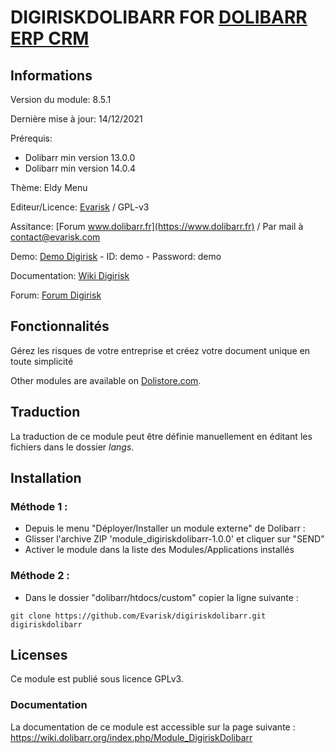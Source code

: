 # DIGIRISKDOLIBARR FOR [DOLIBARR ERP CRM](https://www.dolibarr.org)

## Informations

Version du module: 8.5.1

Dernière mise à jour: 14/12/2021

Prérequis:
* Dolibarr min version 13.0.0
* Dolibarr min version 14.0.4

Thème: Eldy Menu

Editeur/Licence: [Evarisk](https://www.evarisk.com) / GPL-v3

Assitance: [Forum www.dolibarr.fr](https://www.dolibarr.fr) / Par mail à contact@evarisk.com

Demo: [Demo Digirisk](https://www.demodoli.digirisk.com) - ID: demo - Password: demo

Documentation: [Wiki Digirisk](https://wiki.dolibarr.org/index.php/Module_DigiriskDolibarr)

Forum: [Forum Digirisk](https://www.dolibarr.fr/forum/t/module-digirisk-document-unique/37119)

## Fonctionnalités

Gérez les risques de votre entreprise et créez votre document unique en toute simplicité

Other modules are available on [Dolistore.com](https://www.dolistore.com).

## Traduction

La traduction de ce module peut être définie manuellement en éditant les fichiers dans le dossier *langs*.

## Installation

### Méthode 1 :

- Depuis le menu "Déployer/Installer un module externe" de Dolibarr : 
- Glisser l'archive ZIP 'module_digiriskdolibarr-1.0.0' et cliquer sur "SEND"
- Activer le module dans la liste des Modules/Applications installés

### Méthode 2 :

- Dans le dossier "dolibarr/htdocs/custom" copier la ligne suivante :
```
git clone https://github.com/Evarisk/digiriskdolibarr.git digiriskdolibarr
```

## Licenses

Ce module est publié sous licence GPLv3.

### Documentation

La documentation de ce module est accessible sur la page suivante :
https://wiki.dolibarr.org/index.php/Module_DigiriskDolibarr
